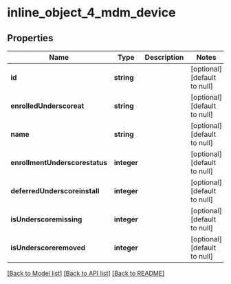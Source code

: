 # inline_object_4_mdm_device

## Properties
Name | Type | Description | Notes
------------ | ------------- | ------------- | -------------
**id** | **string** |  | [optional] [default to null]
**enrolledUnderscoreat** | **string** |  | [optional] [default to null]
**name** | **string** |  | [optional] [default to null]
**enrollmentUnderscorestatus** | **integer** |  | [optional] [default to null]
**deferredUnderscoreinstall** | **integer** |  | [optional] [default to null]
**isUnderscoremissing** | **integer** |  | [optional] [default to null]
**isUnderscoreremoved** | **integer** |  | [optional] [default to null]

[[Back to Model list]](../README.md#documentation-for-models) [[Back to API list]](../README.md#documentation-for-api-endpoints) [[Back to README]](../README.md)


